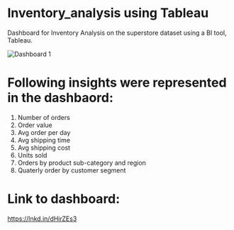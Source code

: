 # Inventory_analysis using Tableau
Dashboard for Inventory Analysis on the superstore dataset using a BI tool, Tableau.

![Dashboard 1](https://user-images.githubusercontent.com/54266270/236672320-fef06e17-ad7b-490b-be23-3f6cd65f92a6.png)


# Following insights were represented in the dashbaord:
1. Number of orders
2. Order value
3. Avg order per day
4. Avg shipping time
5. Avg shipping cost
6. Units sold
7. Orders by product sub-category and region
8. Quaterly order by customer segment

# Link to dashboard: 
https://lnkd.in/dHirZEs3


